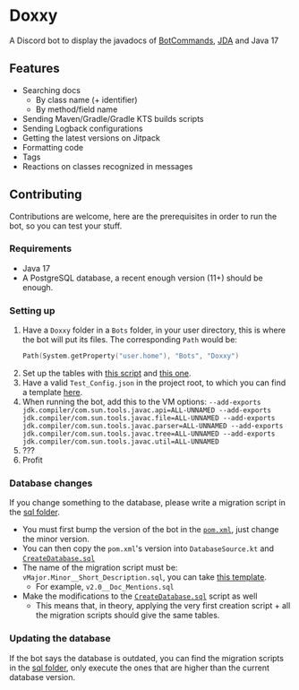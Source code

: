 # Doxxy
A Discord bot to display the javadocs of [BotCommands](https://github.com/freya022/BotCommands), [JDA](https://github.com/DV8FromTheWorld/JDA) and Java 17

## Features
* Searching docs
  * By class name (+ identifier)
  * By method/field name
* Sending Maven/Gradle/Gradle KTS builds scripts
* Sending Logback configurations
* Getting the latest versions on Jitpack
* Formatting code
* Tags
* Reactions on classes recognized in messages

## Contributing
Contributions are welcome, here are the prerequisites in order to run the bot, so you can test your stuff.

### Requirements
* Java 17
* A PostgreSQL database, a recent enough version (11+) should be enough.

### Setting up
1. Have a `Doxxy` folder in a `Bots` folder, in your user directory, this is where the bot will put its files. The corresponding `Path` would be: 
   ```kt
   Path(System.getProperty("user.home"), "Bots", "Doxxy")
   ```
2. Set up the tables with [this script](https://github.com/freya022/BotCommands/blob/UNSTABLE-3.0.0/sql/CreateDatabase.sql) and [this one](https://github.com/freya022/Doxxy/blob/master/sql/CreateDatabase.sql).
3. Have a valid `Test_Config.json` in the project root, to which you can find a template [here](Config_template.json).
4. When running the bot, add this to the VM options: `--add-exports jdk.compiler/com.sun.tools.javac.api=ALL-UNNAMED --add-exports jdk.compiler/com.sun.tools.javac.file=ALL-UNNAMED --add-exports jdk.compiler/com.sun.tools.javac.parser=ALL-UNNAMED --add-exports jdk.compiler/com.sun.tools.javac.tree=ALL-UNNAMED --add-exports jdk.compiler/com.sun.tools.javac.util=ALL-UNNAMED`
5. ???
6. Profit

### Database changes
If you change something to the database, please write a migration script in the [sql folder](sql).
* You must first bump the version of the bot in the [`pom.xml`](pom.xml), just change the minor version. 
* You can then copy the `pom.xml`'s version into `DatabaseSource.kt` and [`CreateDatabase.sql`](sql/CreateDatabase.sql)
* The name of the migration script must be: `vMajor.Minor__Short_Description.sql`, you can take [this template](sql/vMajor.Minor__Short_Description.sql).
  * For example, `v2.0__Doc_Mentions.sql`
* Make the modifications to the [`CreateDatabase.sql`](sql/CreateDatabase.sql) script as well
  * This means that, in theory, applying the very first creation script + all the migration scripts should give the same tables.

### Updating the database
If the bot says the database is outdated, you can find the migration scripts in the [sql folder](sql), 
only execute the ones that are higher than the current database version. 
